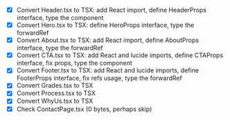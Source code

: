 - [x] Convert Header.tsx to TSX: add React import, define HeaderProps interface, type the component
- [x] Convert Hero.tsx to TSX: define HeroProps interface, type the forwardRef
- [x] Convert About.tsx to TSX: add React import, define AboutProps interface, type the forwardRef
- [x] Convert CTA.tsx to TSX: add React and lucide imports, define CTAProps interface, fix props, type the component
- [x] Convert Footer.tsx to TSX: add React and lucide imports, define FooterProps interface, fix refs usage, type the forwardRef
- [x] Convert Grades.tsx to TSX
- [x] Convert Process.tsx to TSX
- [x] Convert WhyUs.tsx to TSX
- [x] Check ContactPage.tsx (0 bytes, perhaps skip)
